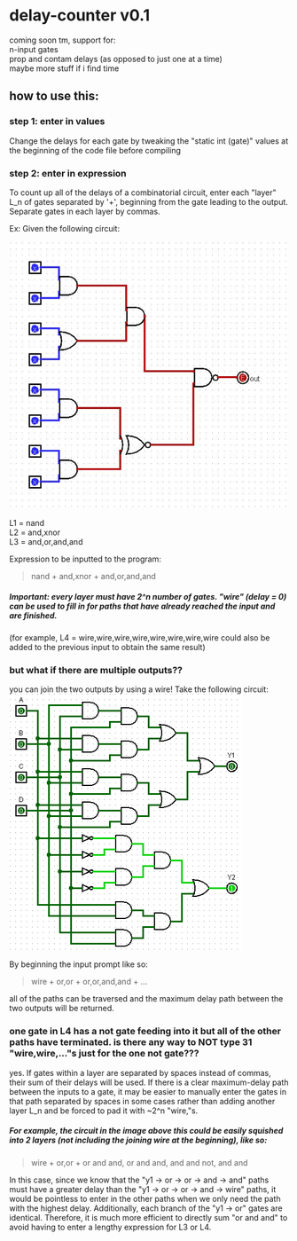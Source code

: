 # delay-counter v0.1
coming soon tm, support for:  
n-input gates  
prop and contam delays (as opposed to just one at a time)  
maybe more stuff if i find time  

## how to use this:
### step 1: enter in values

Change the delays for each gate by tweaking the "static int (gate)" values at the beginning of the code file before compiling

### step 2: enter in expression

To count up all of the delays of a combinatorial circuit, enter each "layer" L_n of gates separated by '+', beginning from the gate leading to the output. Separate gates in each layer by commas.

Ex: Given the following circuit:  

![ex1](https://raw.githubusercontent.com/Derposoft/delay-counter/master/im%20in%20too%20deep.JPG)

L1 = nand  
L2 = and,xnor  
L3 = and,or,and,and  

Expression to be inputted to the program:  
> nand + and,xnor + and,or,and,and  

##### Important: every layer must have 2^n number of gates. "wire" (delay = 0) can be used to fill in for paths that have already reached the input and are finished.
(for example, L4 = wire,wire,wire,wire,wire,wire,wire,wire could also be added to the previous input to obtain the same result)

### but what if there are multiple outputs??  
you can join the two outputs by using a wire! Take the following circuit:  
![please render](https://raw.githubusercontent.com/Derposoft/delay-counter/master/plc-program-implement-combinational-logic-circuit-2-02.png)  

By beginning the input prompt like so:  
> wire + or,or + or,or,and,and + ...  

all of the paths can be traversed and the maximum delay path between the two outputs will be returned.
  
### one gate in L4 has a not gate feeding into it but all of the other paths have terminated. is there any way to NOT type 31 "wire,wire,..."s just for the one not gate???  

yes. If gates within a layer are separated by spaces instead of commas, their sum of their delays will be used. If there is a clear maximum-delay path between the inputs to a gate, it may be easier to manually enter the gates in that path separated by spaces in some cases rather than adding another layer L_n and be forced to pad it with ~2^n "wire,"s.  

##### For example, the circuit in the image above this could be easily squished into 2 layers (not including the joining wire at the beginning), like so:  

> wire + or,or + or and and, or and and, and and not, and and  

In this case, since we know that the "y1 -> or -> or -> and -> and" paths must have a greater delay than the "y1 -> or -> or -> and -> wire" paths, it would be pointless to enter in the other paths when we only need the path with the highest delay. Additionally, each branch of the "y1 -> or" gates are identical. Therefore, it is much more efficient to directly sum "or and and" to avoid having to enter a lengthy expression for L3 or L4.
